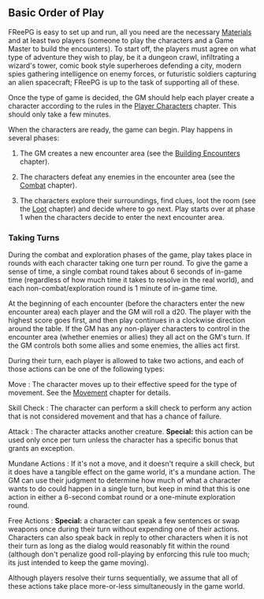 ## Basic Order of Play ##

FReePG is easy to set up and run, all you need are the necessary 
[Materials](#materials) and at least two players (someone to play the 
characters and a Game Master to build the encounters). To start off, the 
players must agree on what type of adventure they wish to play, be it a 
dungeon crawl, infiltrating a wizard's tower, comic book style 
superheroes defending a city, modern spies gathering intelligence on 
enemy forces, or futuristic soldiers capturing an alien spacecraft; 
FReePG is up to the task of supporting all of these.

Once the type of game is decided, the GM should help each player create 
a character according to the rules in the [Player 
Characters](#player-characters) chapter. This should only take a few 
minutes.

When the characters are ready, the game can begin. Play happens in 
several phases:

1. The GM creates a new encounter area (see the [Building 
   Encounters](#building-encounters) chapter).

2. The characters defeat any enemies in the encounter area (see the 
   [Combat](#combat) chapter).

3. The characters explore their surroundings, find clues, loot the room 
   (see the [Loot](#loot) chapter) and decide where to go next. Play 
   starts over at phase 1 when the characters decide to enter the next 
   encounter area.

### Taking Turns ###

During the combat and exploration phases of the game, play takes place 
in rounds with each character taking one turn per round. To give the 
game a sense of time, a single combat round takes about 6 seconds of 
in-game time (regardless of how much time it takes to resolve in the 
real world), and each non-combat/exploration round is 1 minute of 
in-game time.

At the beginning of each encounter (before the characters enter the new 
encounter area) each player and the GM will roll a d20. The player with 
the highest score goes first, and then play continues in a clockwise 
direction around the table. If the GM has any non-player characters to 
control in the encounter area (whether enemies or allies) they all act 
on the GM's turn. If the GM controls both some allies and some enemies, 
the allies act first.

During their turn, each player is allowed to take two actions, and each 
of those actions can be one of the following types:

Move
  : The character moves up to their effective speed for the type of
    movement. See the [Movement](#movement) chapter for details.

Skill Check
  : The character can perform a skill check to perform any action that
    is not considered movement and that has a chance of failure.

Attack
  : The character attacks another creature. **Special:** this action can
    be used only once per turn unless the character has a specific bonus 
    that grants an exception.

Mundane Actions
  : If it's not a move, and it doesn't require a skill check, but it
    does have a tangible effect on the game world, it's a mundane 
    action. The GM can use their judgment to determine how much of what 
    a character wants to do could happen in a single turn, but keep in 
    mind that this is one action in either a 6-second combat round or a 
    one-minute exploration round.

Free Actions
  : **Special:** a character can speak a few sentences or swap weapons
    once during their turn without expending one of their actions. 
    Characters can also speak back in reply to other characters when it 
    is not their turn as long as the dialog would reasonably fit within 
    the round (although don't penalize good roll-playing by enforcing 
    this rule too much; its just intended to keep the game moving).

Although players resolve their turns sequentially, we assume that all of 
these actions take place more-or-less simultaneously in the game world.
